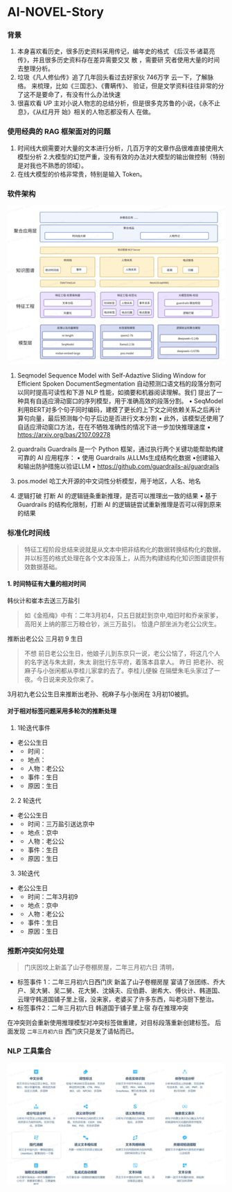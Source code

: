 # AI-NOVEL-Story

### 背景
1. 本身喜欢看历史，很多历史资料采用传记，编年史的格式
《后汉书·诸葛亮传》，并且很多历史资料存在差异需要交叉
散
，需要研
究者使用大量的时间去整理分析。
2. 垃圾《凡人修仙传》追了几年回头看过去好家伙 746万字
云一下，了解脉络。
来梳理，比如《三国志》、《曹瞒传》、
验证，但是文学资料往往非常的分
了这不是要命了，有没有什么办法快速
3. 很喜欢看 UP 主对小说人物志的总结分析，但是很多克苏鲁的小说，《永不止息》，《从红月开
始》相关的人物志都没有人
在做。
### 使用经典的 RAG 框架面对的问题
1. 时间线大纲需要对大量的文本进行分析，几百万字的文章作品很难直接使用大模型分析
2.大模型的幻觉严重，没有有效的办法对大模型的输出做控制（特别是对我也不熟悉的领域）。
3. 在线大模型的价格非常贵，特别是输入
Token。

### 软件架构
![软件架构图](.images/架构图.png)
1. Seqmodel
Sequence Model with Self-Adaztive Sliding Window for Efficient Spoken DocumentSegmentation
自动预测口语文档的段落分割可以同时提高可读性和下游 NLP 性能，如摘要和机器阅读理解。我们
提出了一种具有自适应滑动窗口的序列模型，用于准确高效的段落分割。
• SeqModel利用BERT对多个句子同时编码，建模了更长的上下文之间依赖关系之后再计算句向量，最后预测每个句子后边是否进行文本分割
• 此外，该模型还使用了自适应滑动窗口方法，在在不牺牲准确性的情况下进一步加快推理速度
• https://arxiv.org/bas/2107.09278

2. guardrails
Guardrails 是一个 Python 框架，通过执行两个关键功能帮助构建可靠的 AI 应用程序：
• 使用 Guardrails 从LLMs生成结构化数据
•创建输入和输出防护措施以验证LLM
• https://github.com/guardrails-ai/guardrails

3. pos.model
哈工大开源的中文词性分析模型，用于地区，人名、地名

4. 逻辑打破
打断 AI 的逻辑链条重新推理，是否可以推理出一致的结果
• 基于 Guardrails 的结构化限制，打断 AI 的逻辑链尝试重新推理是否可以得到原来的结果

### 标准化时间线
> 特征工程阶段总结来说就是从文本中把非结构化的数据转换结构化的数据，并以标签的格式处理在各个文本段落上，从而为构建结构化知识图谱提供有效数据基础。

#### 1. 时间特征有大量的相对时间
韩伙计和崔本去送三万盐引
>如《金瓶梅》中有：二年3月初4，只五日就赶到京中,咱旧时和乔亲家爹，高阳关上纳的那三万粮仓钞，派三万盐引。
恰逢户部坐派为老公公庆生。

推断出老公公 三月初 9 生日
>不想 前日老公公生日，他娘子儿到东京只一说，老公公恼了，将这几个人的名字送与朱太尉，朱太
尉批行东平府，着落本县拿人。 昨日 把老孙、祝麻子与小张闲都从李桂儿家拿的去了。李桂儿便躲
在隔壁朱毛头家过了一夜。今日说来央及你来了。

3月初九老公公生日来推断出老孙、祝麻子与小张闲在 3月初10被抓。

#### 对于相对标签问题采用多轮次的推断处理
1. 1轮迭代事件
- 老公公生日
- - 时间：
- - 地点：
- - 人物：老公公
- - 事件：生日
- - 原因：生日
2. 2 轮迭代
- 老公公生日
- - 时间：三万盐引送达京中
- - 地点：京中
- - 人物：老公公
- - 事件：生日
- - 原因：生日
3. 3轮迭代
- 老公公生日
- - 时间：二年3月初9
- - 地点：京中
- - 人物：老公公
- - 事件：生日
- - 原因：生日

### 推断冲突如何处理
>门庆因坟上新盖了山子卷棚房屋，二年三月初六日 清明，
- 标签事件 1：二年三月初六日西门庆 新盖了山子卷棚房屋 宴请了张团练、乔大户、吴大舅、吴二舅、花大舅、沈姨夫、应伯爵、谢希大、傅伙计、韩道国、云理守韩道国铺子里上宿，没来家，老婆买了许多东西，叫老冯厨下整治。
- 标签事件2：二年三月初六日 韩道国于铺子里上宿
存在推理冲突

在冲突则会重新使用推理模型对冲突标签做重建，对目标段落重新创建标签。
后面发现 `二年三月初六日` 西门庆只是发了请帖而已。

### NLP 工具集合
![nlp](.images/nlp.png)